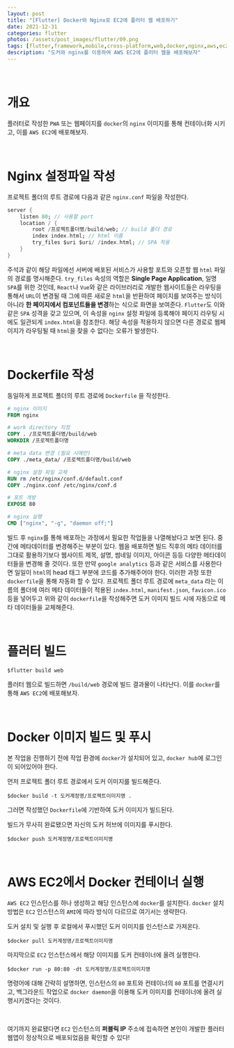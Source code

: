 ```yaml
---
layout: post
title: "[Flutter] Docker와 Nginx로 EC2에 플러터 웹 배포하기"
date: 2021-12-31
categories: flutter
photos: /assets/post_images/flutter/09.png
tags: [flutter,framework,mobile,cross-platform,web,docker,nginx,aws,ec2,devops]
description: "도커와 nginx를 이용하여 AWS EC2에 플러터 웹을 배포해보자"
---
```


<br>

# 개요

플러터로 작성한 `PWA` 또는 웹페이지를 `docker`의 `nginx` 이미지를 통해 컨테이너화 시키고, 이를 `AWS EC2`에 배포해보자.

<br>

# Nginx 설정파일 작성

프로젝트 폴더의 루트 경로에 다음과 같은 `nginx.conf` 파일을 작성한다.

```dart
server {
    listen 80; // 사용할 port
    location / {
        root /프로젝트폴더명/build/web; // build 폴더 경로
        index index.html; // html 이름
        try_files $uri $uri/ /index.html; // SPA 적용
    }
}
```

주석과 같이 해당 파일에선 서버에 배포된 서비스가 사용할 포트와 오픈할 웹 `html` 파일의 경로를 명시해준다.
`try_files` 속성의 역할은 **Single Page Application**, 일명 `SPA`를 위한 것인데,
`React`나 `Vue`와 같은 라이브러리로 개발한 웹사이트들은 라우팅을 통해서 `URL`이 변경될 때 그에 따른 새로운 `html`을 반환하여 페이지를 보여주는 방식이 아니라 **한 페이지에서 컴포넌트들을 변경**하는 식으로 화면을 보여준다.
`Flutter`도 이와 같은 `SPA` 성격을 갖고 있으며, 이 속성을 `nginx` 설정 파일에 등록해야 페이지 라우팅 시에도 일관되게 `index.html`을 참조한다. 해당 속성을 적용하지 않으면 다른 경로로 웹페이지가 라우팅될 때 `html`을 찾을 수 없다는 오류가 발생한다.

<br>

# Dockerfile 작성

동일하게 프로젝트 폴더의 루트 경로에 `Dockerfile` 을 작성한다.

```Dockerfile
# nginx 이미지
FROM nginx

# work directory 지정
COPY . /프로젝트폴더명/build/web
WORKDIR /프로젝트폴더명

# meta data 변경 (필요 시에만)
COPY ./meta_data/ /프로젝트폴더명/build/web

# nginx 설정 파일 교체
RUN rm /etc/nginx/conf.d/default.conf
COPY ./nginx.conf /etc/nginx/conf.d

# 포트 개방
EXPOSE 80

# nginx 실행
CMD ["nginx", "-g", "daemon off;"]
```

빌드 후 `nginx`를 통해 배포하는 과정에서 필요한 작업들을 나열해놨다고 보면 된다. 중간에 메타데이터를 변경해주는 부분이 있다. 웹을 배포하면 빌드 직후의 메타 데이터를 그대로 활용하기보다 웹사이트 제목, 설명, 썸네일 이미지, 아이콘 등등 다양한 메타데이터들을 변경해 줄 것이다. 또한 만약 `google analytics` 등과 같은 서비스를 사용한다면 일일이 `html`의 head 태그 부분에 코드를 추가해주어야 한다. 이러한 과정 또한 `dockerfile`을 통해 자동화 할 수 있다. 프로젝트 폴더 루트 경로에 `meta_data` 라는 이름의 폴더에 여러 메타 데이터들이 적용된 `index.html`, `manifest.json`, `favicon.ico` 등을 넣어두고 위와 같이 `dockerfile`을 작성해주면 도커 이미지 빌드 시에 자동으로 메타 데이터들을 교체해준다.

<br>

# 플러터 빌드

```shell
$flutter build web
```

플러터 웹으로 빌드하면 `/build/web` 경로에 빌드 결과물이 나타난다. 이를 `docker`를 통해 `AWS EC2`에 배포해보자.

<br>

# Docker 이미지 빌드 및 푸시

본 작업을 진행하기 전에 작업 환경에 `docker`가 설치되어 있고, `docker hub`에 로그인이 되어있어야 한다.

먼저 프로젝트 폴더 루트 경로에서 도커 이미지를 빌드해준다.

```shell
$docker build -t 도커계정명/프로젝트이미지명 .
```

그러면 작성했던 `Dockerfile`에 기반하여 도커 이미지가 빌드된다.

빌드가 무사히 완료됐으면 자신의 도커 허브에 이미지를 푸시한다.

```shell
$docker push 도커계정명/프로젝트이미지명
```

<br>

# AWS EC2에서 Docker 컨테이너 실행


`AWS EC2` 인스턴스를 하나 생성하고 해당 인스턴스에 `docker`를 설치한다.
`docker` 설치 방법은 `EC2` 인스턴스의 `AMI`에 따라 방식이 다르므로 여기서는 생략한다.

도커 설치 및 실행 후 로컬에서 푸시했던 도커 이미지를 인스턴스로 가져온다.

```shell
$docker pull 도커계정명/프로젝트이미지명
```

마지막으로 `EC2` 인스턴스에서 해당 이미지를 도커 컨테이너에 올려 실행한다.

```shell
$docker run -p 80:80 -dt 도커계정명/프로젝트이미지명
```

명령어에 대해 간략히 설명하면, 인스턴스의 `80` 포트와 컨테이너의 `80` 포트를 연결시키고, 백그라운드 작업으로 `docker daemon`을 이용해 도커 이미지를 컨테이너에 올려 실행시키겠다는 것이다.

<br>

여기까지 완료됐다면 `EC2` 인스턴스의 **퍼블릭 IP** 주소에 접속하면 본인이 개발한 플러터 웹앱이 정상적으로 배포되었음을 확인할 수 있다!





